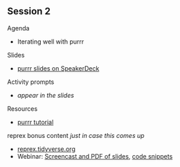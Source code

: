 ## Session 2

Agenda

  * Iterating well with purrr
  
Slides

  * [purrr slides on SpeakerDeck](materials/2018-09_purrr-latinr.pdf)
  
Activity prompts

  * *appear in the slides*
    
Resources

  * [purrr tutorial](https://jennybc.github.io/purrr-tutorial/)

reprex bonus content *just in case this comes up*

  * [reprex.tidyverse.org](https://reprex.tidyverse.org/index.html)
  * Webinar: [Screencast and PDF of slides](https://reprex.tidyverse.org/articles/articles/learn-reprex.html), [code snippets](https://github.com/tidyverse/reprex/tree/master/slides/2018-09_reprex-rstudio-webinar)

